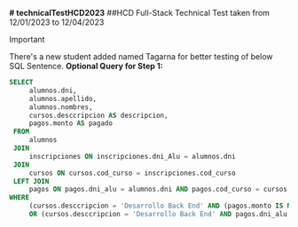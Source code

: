 **# technicalTestHCD2023**
##HCD Full-Stack Technical Test taken from 12/01/2023 to 12/04/2023
> [!IMPORTANT]
> There's a new student added named Tagarna for better testing of below SQL Sentence.
**Optional Query for Step 1:**
```sql
SELECT
     alumnos.dni,
     alumnos.apellido,
     alumnos.nombres,
     cursos.desccripcion AS descripcion,
     pagos.monto AS pagado
 FROM
     alumnos
 JOIN
     inscripciones ON inscripciones.dni_Alu = alumnos.dni
 JOIN
     cursos ON cursos.cod_curso = inscripciones.cod_curso
 LEFT JOIN
     pagos ON pagos.dni_alu = alumnos.dni AND pagos.cod_curso = cursos.cod_curso AND pagos.mes = 6 AND pagos.anio = 2023
WHERE
     (cursos.desccripcion = 'Desarrollo Back End' AND (pagos.monto IS NULL OR pagos.monto = 0))
     OR (cursos.desccripcion = 'Desarrollo Back End' AND pagos.dni_alu IS NULL);
